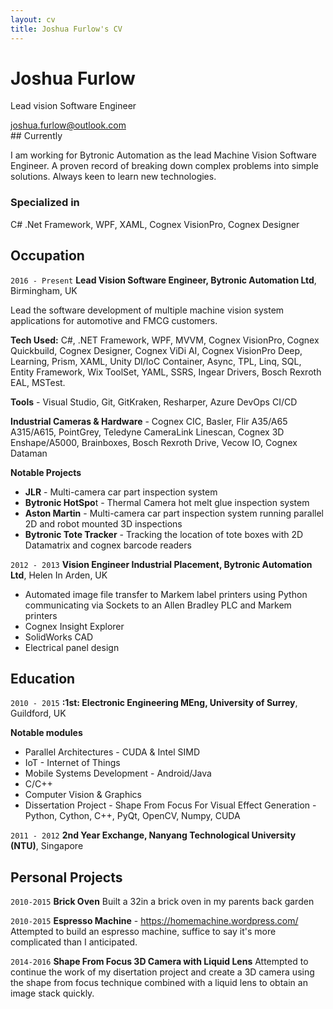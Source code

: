 ```yaml
---
layout: cv
title: Joshua Furlow's CV
---
```

# Joshua Furlow
Lead vision Software Engineer

<div id="webaddress">
  <a href="joshua.furlow@outlook.com">joshua.furlow@outlook.com</a>
</div>
## Currently

I am working for Bytronic Automation as the lead Machine Vision Software Engineer. A proven record of breaking down complex problems into simple solutions. Always keen to learn new technologies.

### Specialized in

C# .Net Framework, WPF, XAML, Cognex VisionPro, Cognex Designer

## Occupation

`2016 - Present`
**Lead Vision Software Engineer, Bytronic Automation Ltd**, Birmingham, UK

Lead the software development of multiple machine vision system applications for automotive and FMCG customers.

**Tech Used:** C#, .NET Framework, WPF, MVVM, Cognex VisionPro, Cognex Quickbuild, Cognex Designer, Cognex ViDi AI, Cognex VisionPro Deep, Learning, Prism, XAML, Unity DI/IoC Container, Async, TPL, Linq, SQL, Entity Framework, Wix ToolSet, YAML, SSRS, Ingear Drivers, Bosch Rexroth EAL, MSTest.

**Tools** - Visual Studio, Git, GitKraken, Resharper, Azure DevOps CI/CD

**Industrial Cameras & Hardware** - Cognex CIC, Basler, Flir A35/A65 A315/A615, PointGrey, Teledyne CameraLink Linescan, Cognex 3D Enshape/A5000, Brainboxes, Bosch Rexroth Drive, Vecow IO, Cognex Dataman

**Notable Projects**

- **JLR** - Multi-camera car part inspection system
- **Bytronic HotSpo**t - Thermal Camera hot melt glue inspection system
- **Aston Martin** - Multi-camera car part inspection system running parallel 2D and robot mounted 3D inspections
- **Bytronic Tote Tracker** - Tracking the location of tote boxes with 2D Datamatrix and cognex barcode readers

`2012 - 2013`
**Vision Engineer Industrial Placement, Bytronic Automation Ltd**, Helen In Arden, UK

- Automated image file transfer to Markem label printers using Python communicating via Sockets to an Allen Bradley PLC and Markem printers
- Cognex Insight Explorer
- SolidWorks CAD
- Electrical panel design

## Education

`2010 - 2015`
**:1st: Electronic Engineering MEng, University of Surrey**, Guildford, UK

**Notable modules**

- Parallel Architectures - CUDA & Intel SIMD
- IoT - Internet of Things
- Mobile Systems Development - Android/Java
- C/C++
- Computer Vision & Graphics
- Dissertation Project - Shape From Focus For Visual Effect Generation - Python, Cython, C++, PyQt, OpenCV, Numpy, CUDA

`2011 - 2012`
**2nd Year Exchange, Nanyang Technological University (NTU)**, Singapore

## Personal Projects
`2010-2015`
**Brick Oven**
Built a 32in a brick oven in my parents back garden

`2010-2015`
**Espresso Machine** - https://homemachine.wordpress.com/
Attempted to build an espresso machine, suffice to say it's more complicated than I anticipated.

`2014-2016`
**Shape From Focus 3D Camera with Liquid Lens**
Attempted to continue the work of my disertation project and create a 3D camera using the shape from focus technique combined with a liquid lens to obtain an image stack quickly.
